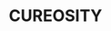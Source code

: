 ---
layout: startup_page
title: "CUREOSITY"
id: "cureosity.com"
permalink: "/cureositycureosity.com04212025/"
website: "https://cureosity.com/"
funding_round: ""
funding_amount: "€3.8M"
investors: "TechVision Fund (TVF), Nomainvest"
about: "CUREOSITY develops VR-based therapy using gamification, combining neuroscientific findings with therapeutic experience. Their CUREO® software offers 50 training modules across 7 areas, used in physiotherapy, occupational therapy, and neuropsychology, and is currently utilized in nearly 200 therapeutic facilities across 24 countries."
markets: "Medtech, Virtual Reality, Gamification, Healthtech, Medical Device, SaaS, Software, Therapeutics"
hq: "Düsseldorf, North Rhine-Westphalia, Germany"
founded_year: "2018"
linkedin: "https://www.linkedin.com/company/cureosity-gmbh"
twitter: "https://twitter.com/CUREOSITYhealth"
instagram: ""
facebook: "https://www.facebook.com/CUREosity/"
crunchbase: "https://www.crunchbase.com/organization/cureosity"
pitchbook: ""

# SEO Optimization
meta_title: "CUREOSITY -  Funding (€3.8M)"
meta_description: "CUREOSITY, CUREOSITY develops VR-based therapy using gamification, combining neuroscientific findings with therapeutic experience. Their CUREO® software offers 5..."
meta_keywords: "CUREOSITY, Medtech, Virtual Reality, Gamification, Healthtech, Medical Device, SaaS, Software, Therapeutics,  funding"
canonical_url: "https://pkprojectstartups.github.io/projectstartups.com/cureositycureosity.com04212025/"
---